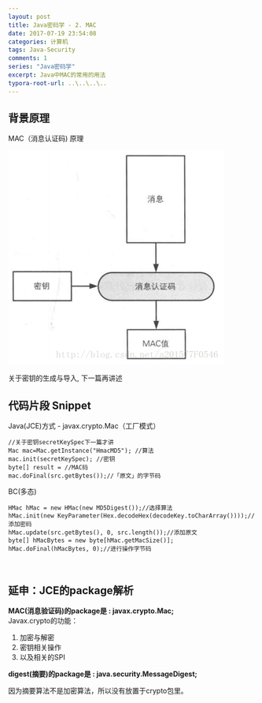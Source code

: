 ```yaml
---
layout: post
title: Java密码学 - 2. MAC
date: 2017-07-19 23:54:08
categories: 计算机
tags: Java-Security 
comments: 1
series: "Java密码学"
excerpt: Java中MAC的常用的用法
typora-root-url: ..\..\..\..
---
```



## 背景原理

MAC（消息认证码) 原理

![消息认证码](/assets/blog_res/20180227185209179.png)

关于密钥的生成与导入, 下一篇再讲述

## 代码片段 Snippet

Java(JCE)方式 - javax.crypto.Mac（工厂模式）

	//关于密钥secretKeySpec下一篇才讲
	Mac mac=Mac.getInstance("HmacMD5"); //算法
	mac.init(secretKeySpec); //密钥
	byte[] result = //MAC码
	mac.doFinal(src.getBytes());//「原文」的字节码

BC(多态)

    HMac hMac = new HMac(new MD5Digest());//选择算法
    hMac.init(new KeyParameter(Hex.decodeHex(decodeKey.toCharArray())));//添加密码
    hMac.update(src.getBytes(), 0, src.length());//添加原文
    byte[] hMacBytes = new byte[hMac.getMacSize()];
    hMac.doFinal(hMacBytes, 0);//进行操作字节码

<br>

## 延申：JCE的package解析

**MAC(消息验证码)的package是 :  javax.crypto.Mac;**  
Javax.crypto的功能： 

1. 加密与解密
2. 密钥相关操作
3. 以及相关的SPI   


**digest(摘要)的package是 : java.security.MessageDigest;**

因为摘要算法不是加密算法，所以没有放置于crypto包里。



